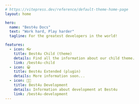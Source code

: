 ```yaml
---
# https://vitepress.dev/reference/default-theme-home-page
layout: home

hero:
  name: "Best4u Docs"
  text: "Work hard, Play harder"
  tagline: For the greatest developers in the world!

features:
  - icon: 👓
    title: Best4u Child (theme)
    details: Find all the information about our child theme.
    link: /best4u-child
  - icon: 😁
    title: Best4u Extended (plugin)
    details: More information soon...
  - icon: 👨‍💻
    title: Best4u Development
    details: Information about development at Best4u
    link: /best4u-development
---
```

